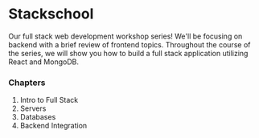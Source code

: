 # Stackschool

Our full stack web development workshop series! We'll be focusing on backend with a brief review of frontend topics. Throughout the course of the series, we will show you how to build a full stack application utilizing React and MongoDB. 

### Chapters
1. Intro to Full Stack
2. Servers
3. Databases
4. Backend Integration
